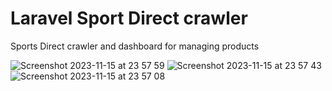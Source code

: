 # Laravel Sport Direct crawler
Sports Direct crawler and dashboard for managing products


![Screenshot 2023-11-15 at 23 57 59](https://github.com/user-attachments/assets/4f76c1a0-2f73-4708-9705-18f648fa9db1)
![Screenshot 2023-11-15 at 23 57 43](https://github.com/user-attachments/assets/046eb7c2-d40e-4827-a41f-599d8ec8b6ae)
![Screenshot 2023-11-15 at 23 57 08](https://github.com/user-attachments/assets/cf204099-1743-45f8-b65b-1ceae1a32071)
